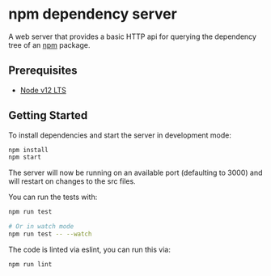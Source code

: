 # npm dependency server

A web server that provides a basic HTTP api for querying the dependency
tree of an [npm](https://npmjs.org) package.

## Prerequisites

* [Node v12 LTS](https://nodejs.org/download/release/latest-v12.x/)

## Getting Started

To install dependencies and start the server in development mode:

```sh
npm install
npm start
```

The server will now be running on an available port (defaulting to 3000) and
will restart on changes to the src files.

You can run the tests with:

```sh
npm run test

# Or in watch mode
npm run test -- --watch
```

The code is linted via eslint, you can run this via:

```sh
npm run lint
```
